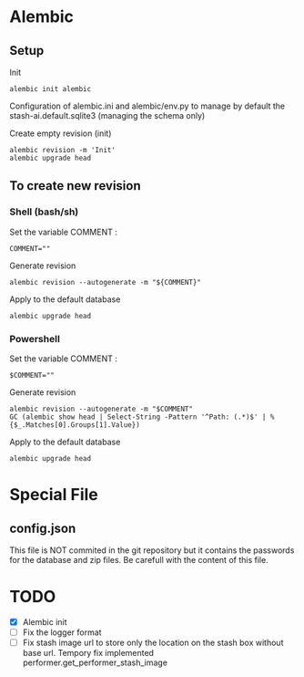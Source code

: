 # Alembic
## Setup

Init
```
alembic init alembic
```
Configuration of alembic.ini and alembic/env.py to manage by default the stash-ai.default.sqlite3 (managing the schema only)

Create empty revision (init)

```
alembic revision -m 'Init'
alembic upgrade head
```

## To create new revision
### Shell (bash/sh)

Set the variable COMMENT :

```
COMMENT=""
```

Generate revision 
```
alembic revision --autogenerate -m "${COMMENT}"
```

Apply to the default database
```
alembic upgrade head
```

### Powershell

Set the variable COMMENT :

```
$COMMENT=""
```

Generate revision 
```
alembic revision --autogenerate -m "$COMMENT"
GC (alembic show head | Select-String -Pattern '^Path: (.*)$' | % {$_.Matches[0].Groups[1].Value})
```

Apply to the default database
```
alembic upgrade head
```

# Special File
## config.json

This file is NOT commited in the git repository but it contains the passwords for the database and zip files. Be carefull with the content of this file.

# TODO
- [X] Alembic init
- [ ] Fix the logger format
- [ ] Fix stash image url to store only the location on the stash box without base url. Tempory fix implemented performer.get_performer_stash_image